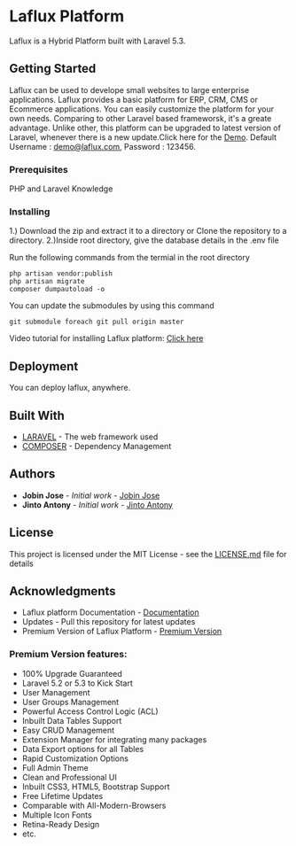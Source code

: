 # Laflux Platform

Laflux is a Hybrid Platform built with Laravel 5.3.

## Getting Started

Laflux can be used to develope small websites to large enterprise applications.
Laflux provides a basic platform for ERP, CRM, CMS or Ecommerce applications. You can easily customize the platform for your own needs. Comparing to other Laravel based frameworsk, it's a greate advantage. Unlike other, this platform can be upgraded to latest version of Laravel, whenever there is a new update.Click here for the [Demo](http://demo.laflux.com/admin/dashboard). Default Username : demo@laflux.com, Password : 123456.

### Prerequisites

PHP and Laravel Knowledge

### Installing

1.) Download the zip and extract it to a directory or Clone the repository to a directory.
2.)Inside root directory, give the database details in the .env file

Run the following commands from the termial in the root directory

```
php artisan vendor:publish 
php artisan migrate
composer dumpautoload -o
```

You can update the submodules by using this command

```
git submodule foreach git pull origin master
```

Video tutorial for installing Laflux platform: [Click here](https://www.youtube.com/watch?v=nf7X-mTjHTs)

## Deployment

You can deploy laflux, anywhere.

## Built With

* [LARAVEL](https://laravel.com/) - The web framework used
* [COMPOSER](https://getcomposer.org/) - Dependency Management

## Authors

* **Jobin Jose** - *Initial work* - [Jobin Jose](https://github.com/Jobinjose01)
* **Jinto Antony** - *Initial work* - [Jinto Antony](https://github.com/JintoAntony)

## License

This project is licensed under the MIT License - see the [LICENSE.md](LICENSE.md) file for details

## Acknowledgments

* Laflux platform Documentation - [Documentation](http://docs.laflux.com/)
* Updates - Pull this repository for latest updates
* Premium Version of Laflux Platform - [Premium Version](http://extensionsvalley.com/downloads/laravel-admin-dashboard/)

### Premium Version features:
* 100% Upgrade Guaranteed
* Laravel 5.2 or 5.3 to Kick Start
* User Management
* User Groups Management
* Powerful Access Control Logic (ACL)
* Inbuilt Data Tables Support
* Easy CRUD Management
* Extension Manager for integrating many packages
* Data Export options for all Tables
* Rapid Customization Options
* Full Admin Theme
* Clean and Professional UI
* Inbuilt CSS3, HTML5, Bootstrap Support
* Free Lifetime Updates
* Comparable with All-Modern-Browsers
* Multiple Icon Fonts
* Retina-Ready Design
* etc.


